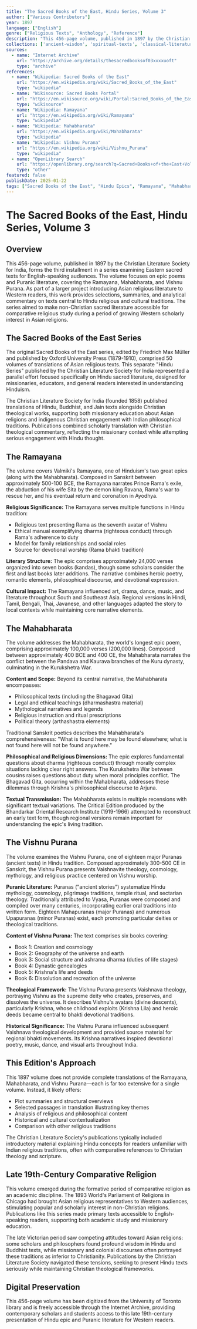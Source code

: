 ```yaml
---
title: "The Sacred Books of the East, Hindu Series, Volume 3"
author: ["Various Contributors"]
year: 1897
language: ["English"]
genre: ["Religious Texts", "Anthology", "Reference"]
description: "This 456-page volume, published in 1897 by the Christian Literature Society for India, forms the third installment in a series examining Eastern sacred texts for English-speaking audiences. The volume focuses on epic poems and Puranic literature, covering the Ramayana, Mahabharata, and Vishnu Purana."
collections: ['ancient-wisdom', 'spiritual-texts', 'classical-literature']
sources:
  - name: "Internet Archive"
    url: "https://archive.org/details/thesacredbooksof03xxxxuoft"
    type: "archive"
references:
  - name: "Wikipedia: Sacred Books of the East"
    url: "https://en.wikipedia.org/wiki/Sacred_Books_of_the_East"
    type: "wikipedia"
  - name: "Wikisource: Sacred Books Portal"
    url: "https://en.wikisource.org/wiki/Portal:Sacred_Books_of_the_East"
    type: "wikisource"
  - name: "Wikipedia: Ramayana"
    url: "https://en.wikipedia.org/wiki/Ramayana"
    type: "wikipedia"
  - name: "Wikipedia: Mahabharata"
    url: "https://en.wikipedia.org/wiki/Mahabharata"
    type: "wikipedia"
  - name: "Wikipedia: Vishnu Purana"
    url: "https://en.wikipedia.org/wiki/Vishnu_Purana"
    type: "wikipedia"
  - name: "OpenLibrary Search"
    url: "https://openlibrary.org/search?q=Sacred+Books+of+the+East+Volume+3"
    type: "other"
featured: false
publishDate: 2025-01-22
tags: ["Sacred Books of the East", "Hindu Epics", "Ramayana", "Mahabharata", "Vishnu Purana", "Puranas", "Sanskrit Literature", "Christian Literature Society", "19th Century", "Religious Studies"]
---
```


# The Sacred Books of the East, Hindu Series, Volume 3

## Overview

This 456-page volume, published in 1897 by the Christian Literature Society for India, forms the third installment in a series examining Eastern sacred texts for English-speaking audiences. The volume focuses on epic poems and Puranic literature, covering the Ramayana, Mahabharata, and Vishnu Purana. As part of a larger project introducing Asian religious literature to Western readers, this work provides selections, summaries, and analytical commentary on texts central to Hindu religious and cultural traditions. The series aimed to make non-Christian sacred literature accessible for comparative religious study during a period of growing Western scholarly interest in Asian religions.

## The Sacred Books of the East Series

The original Sacred Books of the East series, edited by Friedrich Max Müller and published by Oxford University Press (1879-1910), comprised 50 volumes of translations of Asian religious texts. This separate "Hindu Series" published by the Christian Literature Society for India represented a parallel effort focused specifically on Hindu sacred literature, designed for missionaries, educators, and general readers interested in understanding Hinduism.

The Christian Literature Society for India (founded 1858) published translations of Hindu, Buddhist, and Jain texts alongside Christian theological works, supporting both missionary education about Asian religions and indigenous Christian engagement with Indian philosophical traditions. Publications combined scholarly translation with Christian theological commentary, reflecting the missionary context while attempting serious engagement with Hindu thought.

## The Ramayana

The volume covers Valmiki's Ramayana, one of Hinduism's two great epics (along with the Mahabharata). Composed in Sanskrit between approximately 500-100 BCE, the Ramayana narrates Prince Rama's exile, the abduction of his wife Sita by the demon king Ravana, Rama's war to rescue her, and his eventual return and coronation in Ayodhya.

**Religious Significance:**
The Ramayana serves multiple functions in Hindu tradition:
- Religious text presenting Rama as the seventh avatar of Vishnu
- Ethical manual exemplifying dharma (righteous conduct) through Rama's adherence to duty
- Model for family relationships and social roles
- Source for devotional worship (Rama bhakti tradition)

**Literary Structure:**
The epic comprises approximately 24,000 verses organized into seven books (kandas), though some scholars consider the first and last books later additions. The narrative combines heroic poetry, romantic elements, philosophical discourse, and devotional expression.

**Cultural Impact:**
The Ramayana influenced art, drama, dance, music, and literature throughout South and Southeast Asia. Regional versions in Hindi, Tamil, Bengali, Thai, Javanese, and other languages adapted the story to local contexts while maintaining core narrative elements.

## The Mahabharata

The volume addresses the Mahabharata, the world's longest epic poem, comprising approximately 100,000 verses (200,000 lines). Composed between approximately 400 BCE and 400 CE, the Mahabharata narrates the conflict between the Pandava and Kaurava branches of the Kuru dynasty, culminating in the Kurukshetra War.

**Content and Scope:**
Beyond its central narrative, the Mahabharata encompasses:
- Philosophical texts (including the Bhagavad Gita)
- Legal and ethical teachings (dharmashastra material)
- Mythological narratives and legends
- Religious instruction and ritual prescriptions
- Political theory (arthashastra elements)

Traditional Sanskrit poetics describes the Mahabharata's comprehensiveness: "What is found here may be found elsewhere; what is not found here will not be found anywhere."

**Philosophical and Religious Dimensions:**
The epic explores fundamental questions about dharma (righteous conduct) through morally complex situations lacking clear right answers. The Kurukshetra War between cousins raises questions about duty when moral principles conflict. The Bhagavad Gita, occurring within the Mahabharata, addresses these dilemmas through Krishna's philosophical discourse to Arjuna.

**Textual Transmission:**
The Mahabharata exists in multiple recensions with significant textual variations. The Critical Edition produced by the Bhandarkar Oriental Research Institute (1919-1966) attempted to reconstruct an early text form, though regional versions remain important for understanding the epic's living tradition.

## The Vishnu Purana

The volume examines the Vishnu Purana, one of eighteen major Puranas (ancient texts) in Hindu tradition. Composed approximately 300-500 CE in Sanskrit, the Vishnu Purana presents Vaishnavite theology, cosmology, mythology, and religious practice centered on Vishnu worship.

**Puranic Literature:**
Puranas ("ancient stories") systematize Hindu mythology, cosmology, pilgrimage traditions, temple ritual, and sectarian theology. Traditionally attributed to Vyasa, Puranas were composed and compiled over many centuries, incorporating earlier oral traditions into written form. Eighteen Mahapuranas (major Puranas) and numerous Upapuranas (minor Puranas) exist, each promoting particular deities or theological traditions.

**Content of Vishnu Purana:**
The text comprises six books covering:
- Book 1: Creation and cosmology
- Book 2: Geography of the universe and earth
- Book 3: Social structure and ashrama dharma (duties of life stages)
- Book 4: Dynastic genealogies
- Book 5: Krishna's life and deeds
- Book 6: Dissolution and recreation of the universe

**Theological Framework:**
The Vishnu Purana presents Vaishnava theology, portraying Vishnu as the supreme deity who creates, preserves, and dissolves the universe. It describes Vishnu's avatars (divine descents), particularly Krishna, whose childhood exploits (Krishna Lila) and heroic deeds became central to bhakti devotional traditions.

**Historical Significance:**
The Vishnu Purana influenced subsequent Vaishnava theological development and provided source material for regional bhakti movements. Its Krishna narratives inspired devotional poetry, music, dance, and visual arts throughout India.

## This Edition's Approach

This 1897 volume does not provide complete translations of the Ramayana, Mahabharata, and Vishnu Purana—each is far too extensive for a single volume. Instead, it likely offers:
- Plot summaries and structural overviews
- Selected passages in translation illustrating key themes
- Analysis of religious and philosophical content
- Historical and cultural contextualization
- Comparison with other religious traditions

The Christian Literature Society's publications typically included introductory material explaining Hindu concepts for readers unfamiliar with Indian religious traditions, often with comparative references to Christian theology and scripture.

## Late 19th-Century Comparative Religion

This volume emerged during the formative period of comparative religion as an academic discipline. The 1893 World's Parliament of Religions in Chicago had brought Asian religious representatives to Western audiences, stimulating popular and scholarly interest in non-Christian religions. Publications like this series made primary texts accessible to English-speaking readers, supporting both academic study and missionary education.

The late Victorian period saw competing attitudes toward Asian religions: some scholars and philosophers found profound wisdom in Hindu and Buddhist texts, while missionary and colonial discourses often portrayed these traditions as inferior to Christianity. Publications by the Christian Literature Society navigated these tensions, seeking to present Hindu texts seriously while maintaining Christian theological frameworks.

## Digital Preservation

This 456-page volume has been digitized from the University of Toronto library and is freely accessible through the Internet Archive, providing contemporary scholars and students access to this late 19th-century presentation of Hindu epic and Puranic literature for Western readers.
